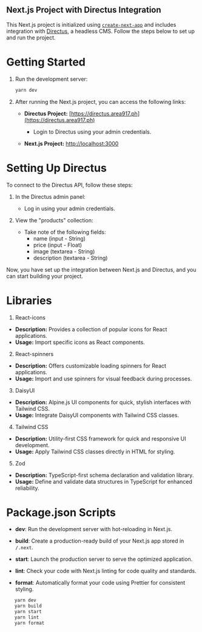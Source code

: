 ## Next.js Project with Directus Integration

This Next.js project is initialized using [`create-next-app`](https://github.com/vercel/next.js/tree/canary/packages/create-next-app) and includes integration with [Directus](https://directus.io/), a headless CMS. Follow the steps below to set up and run the project.

# Getting Started

1. Run the development server:

   ```bash
   yarn dev
   ```

2. After running the Next.js project, you can access the following links:

   - **Directus Project:** [https://directus.area917.ph](https://directus.area917.ph)

     - Login to Directus using your admin credentials.

   - **Next.js Project:** [http://localhost:3000](http://localhost:3000)

# Setting Up Directus

To connect to the Directus API, follow these steps:

1. In the Directus admin panel:

   - Log in using your admin credentials.

2. View the "products" collection:
   - Take note of the following fields:
     - name (input - String)
     - price (input - Float)
     - image (textarea - String)
     - description (textarea - String)

Now, you have set up the integration between Next.js and Directus, and you can start building your project.

# Libraries

1. React-icons

- **Description:** Provides a collection of popular icons for React applications.
- **Usage:** Import specific icons as React components.

2. React-spinners

- **Description:** Offers customizable loading spinners for React applications.
- **Usage:** Import and use spinners for visual feedback during processes.

3. DaisyUI

- **Description:** Alpine.js UI components for quick, stylish interfaces with Tailwind CSS.
- **Usage:** Integrate DaisyUI components with Tailwind CSS classes.

4. Tailwind CSS

- **Description:** Utility-first CSS framework for quick and responsive UI development.
- **Usage:** Apply Tailwind CSS classes directly in HTML for styling.

5. Zod

- **Description:** TypeScript-first schema declaration and validation library.
- **Usage:** Define and validate data structures in TypeScript for enhanced reliability.

# Package.json Scripts

- **dev**: Run the development server with hot-reloading in Next.js.

- **build**: Create a production-ready build of your Next.js app stored in `/.next`.

- **start**: Launch the production server to serve the optimized application.

- **lint**: Check your code with Next.js linting for code quality and standards.

- **format**: Automatically format your code using Prettier for consistent styling.

```bash
   yarn dev
   yarn build
   yarn start
   yarn lint
   yarn format
```
